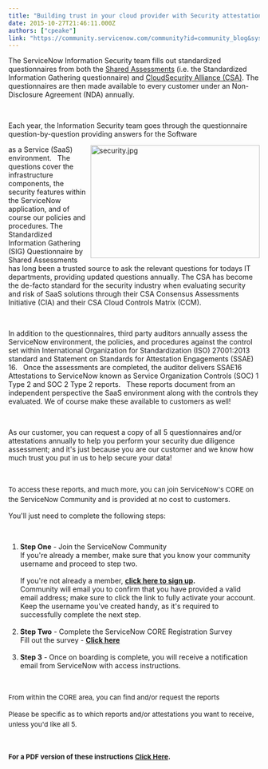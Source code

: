 ```yaml
---
title: "Building trust in your cloud provider with Security attestations and questionnaires"
date: 2015-10-27T21:46:11.000Z
authors: ["cpeake"]
link: "https://community.servicenow.com/community?id=community_blog&sys_id=a3bd6ea9dbd0dbc01dcaf3231f961963"
---
```

<p>The ServiceNow Information Security team fills out standardized questionnaires from both the <a title="haredassessments.org/" href="https://sharedassessments.org/" rel="nofollow">Shared Assessments</a> (i.e. the Standardized Information Gathering questionnaire) and <a title="loudsecurityalliance.org/" href="https://cloudsecurityalliance.org/" rel="nofollow">CloudSecurity Alliance (CSA)</a>. The questionnaires are then made available to every customer under an Non-Disclosure Agreement (NDA) annually.</p>
<p> </p>
<p>Each year, the Information Security team goes through the questionnaire question-by-question providing answers for the Software</p>
<p><img class="image-1 jive-image" style="float: right; height: 226.181818246841px; width: 339.496669746733px;" src="d7b3ed86db90df048c8ef4621f9619da.iix" alt="security.jpg" width="339.18181824684143" height="226.18181824684143" /></p>
<p>as a Service (SaaS) environment.   The questions cover the infrastructure components, the security features within the ServiceNow application, and of course our policies and procedures. The Standardized Information Gathering (SIG) Questionnaire by Shared Assessments has long been a trusted source to ask the relevant questions for todays IT departments, providing updated questions annually. The CSA has become the de-facto standard for the security industry when evaluating security and risk of SaaS solutions through their CSA Consensus Assessments Initiative (CIA) and their CSA Cloud Controls Matrix (CCM).</p>
<p> </p>
<p>In addition to the questionnaires, third party auditors annually assess the ServiceNow environment, the policies, and procedures against the control set within International Organization for Standardization (ISO) 27001:2013 standard and Statement on Standards for Attestation Engagements (SSAE) 16.   Once the assessments are completed, the auditor delivers SSAE16 Attestations to ServiceNow known as Service Organization Controls (SOC) 1 Type 2 and SOC 2 Type 2 reports.   These reports document from an independent perspective the SaaS environment along with the controls they evaluated. We of course make these available to customers as well!</p>
<p> </p>
<p>As our customer, you can request a copy of all 5 questionnaires and/or attestations annually to help you perform your security due diligence assessment; and it&#39;s just because you are our customer and we know how much trust you put in us to help secure your data!</p>
<p> </p>
<p><span style="font-size: 10pt; line-height: 1.5em;">To access these reports, and much more, you can join ServiceNow&#39;s CORE on the ServiceNow Community </span>and is provided at no cost to customers.</p>
<p>You&#39;ll just need to complete the following steps:</p>
<p> </p>
<ol><li><strong>Step One</strong> - Join the ServiceNow Community <br />If you&#39;re already a member, make sure that you know your community username and proceed to step two.<br /><br />If you&#39;re not already a member, <strong><a title="" href="login.jspa?registerOnly&#61;true" rel="nofollow">click here to sign up</a>.</strong><br />Community will email you to confirm that you have provided a valid email address; make sure to click the link to fully activate your account. <br />Keep the username you&#39;ve created handy, as it&#39;s required to successfully complete the next step. <br /><br /></li><li><strong>Step Two</strong> - Complete the ServiceNow CORE Registration Survey <br />Fill out the survey - <strong><a href="https://www.surveymonkey.com/s/FKY65D3" rel="nofollow">Click here<br /></a><br /></strong></li><li><strong>Step 3</strong> - Once on boarding is complete, you will receive a notification email from ServiceNow with access instructions.</li></ol>
<p> </p>
<p><span style="font-size: 10pt; line-height: 1.5em;">From within the CORE area, you can find and/or request the reports </span></p>
<p><span style="font-size: 10pt; line-height: 1.5em;">Please be specific as to which reports and/or attestations you want to receive, unless you&#39;d like all 5.</span></p>
<p> </p>
<p><strong style="font-size: 10pt; line-height: 1.5em;">For a PDF version of these instructions <a title="" href="servlet/JiveServlet/download/38-127401/ServiceNow CORE Access.pdf" rel="nofollow">Click Here</a>.</strong></p>